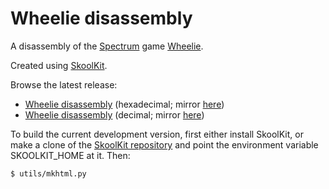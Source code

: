 Wheelie disassembly
===================

A disassembly of the [Spectrum](https://en.wikipedia.org/wiki/ZX_Spectrum) game
[Wheelie](https://en.wikipedia.org/wiki/Microsphere_(software_company)).

Created using [SkoolKit](https://skoolkit.ca).

Browse the latest release:

* [Wheelie disassembly](https://pobtastic.github.io/wheelie/) (hexadecimal; mirror [here](http://skoolkit.arcadegeek.co.uk/wheelie/))
* [Wheelie disassembly](https://pobtastic.github.io/wheelie/dec/) (decimal; mirror [here](http://skoolkit.arcadegeek.co.uk/wheelie/dec/))

To build the current development version, first either install SkoolKit, or
make a clone of the [SkoolKit repository](https://github.com/skoolkid/skoolkit)
and point the environment variable SKOOLKIT_HOME at it. Then:

    $ utils/mkhtml.py

